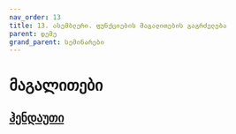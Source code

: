 ```yaml
---
nav_order: 13
title: 13. ასემბლერი. ფუნქციების მაგალითების გაგრძელება
parent: დემე
grand_parent: სემინარები
---
```


# მაგალითები

## [ჰენდაუთი](https://github.com/freeuni-paradigms/2021/tree/master/handouts/16-Code-Generation-Examples.pdf)
